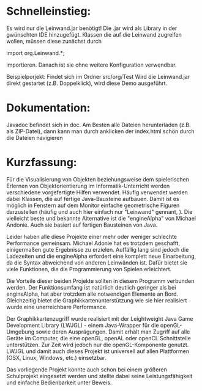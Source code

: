 Schnelleinstieg:
===============
Es wird nur die Leinwand.jar benötigt! Die .jar wird als Library in der gwünschten IDE hinzugefügt.
Klassen die auf die Leinwand zugreifen wollen, müssen diese zunächst durch

import org.Leinwand.*;

importieren. Danach ist sie ohne weitere Konfiguration verwendbar.


Beispielporjekt:
Findet sich im Ordner src/org/Test
Wird die Leinwand.jar direkt gestartet (z.B. Doppelklick), wird diese Demo ausgeführt.


Dokumentation:
===============
Javadoc befindet sich in doc.
Am Besten alle Dateien herunterladen (z.B. als ZIP-Datei), dann kann man durch anklicken der index.html schön durch die Dateien navigieren



Kurzfassung:
===============
Für die Visualisierung von Objekten beziehungsweise dem spielerischen Erlernen von Objektorientierung im Informatik-Unterricht werden verschiedene vorgefertigte Hilfen verwendet. Häufig verwendet werden dabei Klassen, die auf fertige Java-Bausteine aufbauen. Damit ist es möglich in Fenstern auf dem Monitor einfache geometrische Figuren darzustellen (häufig und auch hier einfach nur "Leinwand" gennant, ). Die vielleicht beste und bekannte Alternative ist die "engineAlpha" von Michael Andonie. Auch sie basiert auf fertigen Bausteinen von Java.

Leider haben alle diese Projekte einer mehr oder weniger schlechte Performance gemeinsam. Michael Adonie hat es trotzdem geschafft, einigermaßen gute Ergebnisse zu erzielen. Auffällig lang sind jedoch die Ladezeiten und die engineAlpha erfordert eine komplett neue Einarbeitung, da die Syntax abweichend von anderen Leinwänden ist. Dafür bietet sie viele Funktionen, die die Programmierung von Spielen erleichtert.

Die Vorteile dieser beiden Projekte sollten in diesem Programm verbunden werden. Der Funktionsumfang ist natürlich deutlich geringer als bei engineAlpha, hat aber trotzdem alle notwendigen Elemente an Bord. Gleichzeitig bietet die Graphikkartenunterstützung wie sie hier realisiert wurde eine unerreichbare Performance.

Der Graphikkartenzugriff wurde realisiert mit der Leightweight Java Game Development Library (LWJGL) - einem Java-Wrapper für die openGL-Umgebung sowie deren Ausprägungen. Damit erhält man Zugriff auf alle Geräte im Computer, die eine openGL, openAL oder openCL Schnittstelle unterstützen. Zur Zeit wird jedoch nur die openGL-Komponente genutzt. LWJGL und damit auch dieses Projekt ist universell auf allen Plattformen (OSX, Linux, Windows, etc.) einsetzbar.

Das vorliegende Projekt konnte auch schon bei einem größeren Schulprojekt eingesetzt werden und stellte dabei seine Leistungsfähigkeit und einfache Bedienbarkeit unter Beweis.

